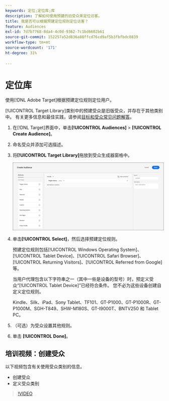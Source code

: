 ```yaml
---
keywords: 定位;定位库;库
description: 了解如何使用预建的旧受众来定位访客。
title: 我是否可以根据预建定位规则定位访客？
feature: Audiences
exl-id: 7d7b7768-8da4-4c0d-9362-7c1bd6602b61
source-git-commit: 152257a52d836a88ffcd76cd9af5b3fbfbdc0839
workflow-type: tm+mt
source-wordcount: '171'
ht-degree: 31%

---
```


# 定位库

使用[!DNL Adobe Target]根据预建定位规则定位用户。

[!UICONTROL Target Library]类别中的预建受众是旧版受众，并存在于其他类别中。 有关更多信息和最佳实践，请参阅[目标和受众常见问题解答](/help/main/c-target/c-troubleshooting-targets-and-audiences/troubleshooting-targets-and-audiences.md#concept_C4EE4B8F4840430CBD798D579A8F208D)。

1. 在[!DNL Target]界面中，单击&#x200B;**[!UICONTROL Audiences]** > **[!UICONTROL Create Audience]**。
1. 命名受众并添加可选描述。
1. 将&#x200B;**[!UICONTROL Target Library]**&#x200B;拖放到受众生成器窗格中。

   ![Target 库](assets/target_library.png)

1. 单击&#x200B;**[!UICONTROL Select]**，然后选择预建定位规则。

   预建定位规则包括[!UICONTROL Windows Operating System]、[!UICONTROL Tablet Device]、[!UICONTROL Safari Browser]、[!UICONTROL Returning Visitors]、[!UICONTROL Referred from Google]等。

   当用户代理包含以下字符串之一（其中一些是设备的型号）时，预定义受众“[!UICONTROL Tablet Device]”已经符合条件。 您不必为这些设备创建自定义定位规则。

   Kindle、Silk、iPad、Sony Tablet、TF101、GT-P1000、GT-P1000R、GT-P1000M、SGH-T849、SHW-M180S、GT-I9000T、BNTV250 和 Tablet PC。

1. （可选）为受众设置其他规则。
1. 单击 **[!UICONTROL Done]**。

## 培训视频：创建受众

以下视频包含有关使用受众类别的信息。

* 创建受众
* 定义受众类别

>[!VIDEO](https://video.tv.adobe.com/v/17392)

